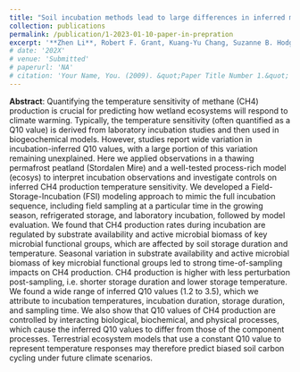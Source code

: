 ```yaml
---
title: "Soil incubation methods lead to large differences in inferred methane production temperature sensitivity"
collection: publications
permalink: /publication/1-2023-01-10-paper-in-prepration
excerpt: '**Zhen Li**, Robert F. Grant, Kuang-Yu Chang, Suzanne B. Hodgkins, Jinyun Tang, Alexandra Cory, Zelalem A. Mekonnen, Scott R. Saleska, Eoin L. Brodie, Ruth K. Varner, Virginia I. Rich, Rachel M. Wilson, Jeff P. Chanton, Patrick Crill, William J. Riley (in-review)'
# date: '202X'
# venue: 'Submitted'
# paperurl: 'NA'
# citation: 'Your Name, You. (2009). &quot;Paper Title Number 1.&quot; <i>Journal 1</i>. 1(1).'
---
```

**Abstract**: Quantifying the temperature sensitivity of methane (CH4) production is crucial for predicting how wetland ecosystems will respond to climate warming. Typically, the temperature sensitivity (often quantified as a Q10 value) is derived from laboratory incubation studies and then used in biogeochemical models. However, studies report wide variation in incubation-inferred Q10 values, with a large portion of this variation remaining unexplained. Here we applied observations in a thawing permafrost peatland (Stordalen Mire) and a well-tested process-rich model (ecosys) to interpret incubation observations and investigate controls on inferred CH4 production temperature sensitivity. We developed a Field-Storage-Incubation (FSI) modeling approach to mimic the full incubation sequence, including field sampling at a particular time in the growing season, refrigerated storage, and laboratory incubation, followed by model evaluation. We found that CH4 production rates during incubation are regulated by substrate availability and active microbial biomass of key microbial functional groups, which are affected by soil storage duration and temperature. Seasonal variation in substrate availability and active microbial biomass of key microbial functional groups led to strong time-of-sampling impacts on CH4 production. CH4 production is higher with less perturbation post-sampling, i.e. shorter storage duration and lower storage temperature. We found a wide range of inferred Q10 values (1.2 to 3.5), which we attribute to incubation temperatures, incubation duration, storage duration, and sampling time. We also show that Q10 values of CH4 production are controlled by interacting biological, biochemical, and physical processes, which cause the inferred Q10 values to differ from those of the component processes. Terrestrial ecosystem models that use a constant Q10 value to represent temperature responses may therefore predict biased soil carbon cycling under future climate scenarios.

<!-- <i>submitted<i> -->
<!-- [Download paper here](http://academicpages.github.io/files/paper1.pdf) -->